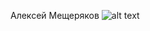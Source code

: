 Алексей Мещеряков
![alt text](https://github.com/alexmeshr/uni_course_cpp/tree/master/tasks/task_01/alexey_mesheryakov/PRAC.png)

